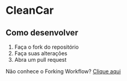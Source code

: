 # CleanCar

## Como desenvolver

1. Faça o fork do repositório
2. Faça suas alterações
3. Abra um pull request

Não conhece o Forking Workflow? [Clique aqui](https://www.atlassian.com/git/tutorials/comparing-workflows/forking-workflow)
